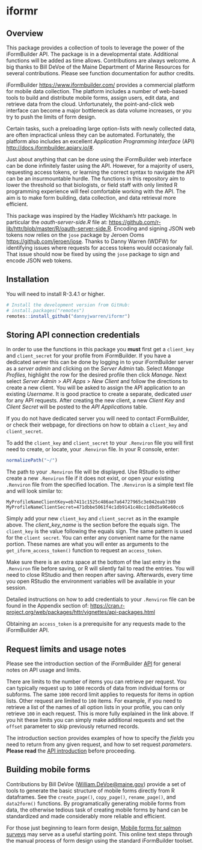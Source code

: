 
# iformr

## Overview

This package provides a collection of tools to leverage the power of the
iFormBuilder API. The package is in a developmental state. Additional
functions will be added as time allows. Contributions are always
welcome. A big thanks to Bill DeVoe of the Maine Department of Marine
Resources for several contributions. Please see function documentation
for author credits.

iFormBuilder <https://www.iformbuilder.com/> provides a commercial
platform for mobile data collection. The platform includes a number of
web-based tools to build and distribute mobile forms, assign users, edit
data, and retrieve data from the cloud. Unfortunately, the
point-and-click web interface can become a major bottleneck as data
volume increases, or you try to push the limits of form design.

Certain tasks, such a preloading large option-lists with newly collected
data, are often impractical unless they can be automated. Fortunately,
the platform also includes an excellent *Application Programming
Interface* (API) <http://docs.iformbuilder.apiary.io/#>.

Just about anything that can be done using the iFormBuilder web
interface can be done infinitely faster using the API. However, for a
majority of users, requesting access tokens, or learning the correct
syntax to navigate the API can be an insurmountable hurdle. The
functions in this repository aim to lower the threshold so that
biologists, or field staff with only limited R programming experience
will feel comfortable working with the API. The aim is to make form
building, data collection, and data retrieval more efficient.

This package was inspired by the Hadley Wickham’s httr package. In
particular the *oauth-server-side.R* file at:
<https://github.com/r-lib/httr/blob/master/R/oauth-server-side.R>.
Encoding and signing JSON web tokens now relies on the `jose` package by
Jeroen Ooms <https://github.com/jeroen/jose>. Thanks to Danny Warren
(WDFW) for identifying issues where requests for access tokens would
occasionaly fail. That issue should now be fixed by using the `jose`
package to sign and encode JSON web tokens.

## Installation

You will need to install R-3.4.1 or higher.

``` r
# Install the development version from GitHub:
# install.packages("remotes")
remotes::install_github("dannyjwarren/iformr")
```

## Storing API connection credentials

In order to use the functions in this package you **must** first get a
`client_key` and `client_secret` for your profile from iFormBuilder. If
you have a dedicated server this can be done by logging in to your
iFormBuilder server as a *server admin* and clicking on the *Server
Admin* tab. Select *Manage Profiles*, highlight the row for the desired
profile then click *Manage*. Next select *Server Admin* \> *API Apps* \>
*New Client* and follow the directions to create a new client. You will
be asked to assign the API application to an existing *Username*. It is
good practice to create a separate, dedicated *user* for any API
requests. After creating the new client, a new *Client Key* and *Client
Secret* will be posted to the *API Applications* table.

If you do not have dedicated server you will need to contact
iFormBuilder, or check their webpage, for directions on how to obtain a
`client_key` and `client_secret`.

To add the `client_key` and `client_secret` to your `.Renviron` file you
will first need to create, or locate, your `.Renviron` file. In your R
console, enter:

``` r
normalizePath("~/")
```

The path to your `.Renviron` file will be displayed. Use RStudio to
either create a new `.Renviron` file if it does not exist, or open your
existing `.Renviron` file from the specified location. The `.Renviron`
is a simple text file and will look similar to:

    MyProfileNameClientKey=eb7411c1525c486ae7a64727965c3e042eab7389
    MyProfileNameClientSecret=471dbbe5061f4c1db9141c48cc1d0d5a96e60cc6

Simply add your new `client_key` and `client_secret` as in the example
above. The *client\_key\_name* is the section before the equals sign.
The `client_key` is the value following the equals sign. The same
pattern is used for the `client secret`. You can enter any convenient
name for the name portion. These names are what you will enter as
arguments to the `get_iform_access_token()` function to request an
`access_token`.

Make sure there is an extra space at the bottom of the last entry in the
`.Renviron` file before saving, or R will silently fail to read the
entries. You will need to close RStudio and then reopen after saving.
Afterwards, every time you open RStudio the environment variables will
be available in your session.

Detailed instructions on how to add credentials to your `.Renviron` file
can be found in the Appendix section of:
<https://cran.r-project.org/web/packages/httr/vignettes/api-packages.html>

Obtaining an `access_token` is a prerequisite for any requests made to
the iFormBuilder API.

## Request limits and usage notes

Please see the introduction section of the iFormBuilder
[API](http://docs.iformbuilder.apiary.io/#reference/user-resource/user)
for general notes on API usage and limits.

There are limits to the number of items you can retrieve per request.
You can typically request up to `1000` records of data from individual
forms or subforms. The same `1000` record limit applies to requests for
items in option lists. Other request are limited to `100` items. For
example, if you need to retrieve a list of the names of all option lists
in your profile, you can only retrieve `100` in each request. This is
more fully explained in the link above. If you hit these limits you can
simply make additional requests and set the `offset` parameter to skip
previously returned records.

The introduction section provides examples of how to specify the
*fields* you need to return from any given request, and how to set
request *parameters*. **Please read** the [API
introduction](http://docs.iformbuilder.apiary.io/#reference/user-resource/user)
before proceeding.

## Building mobile forms

Contributions by Bill DeVoe (<William.DeVoe@maine.gov>) provide a set of
tools to generate the basic structure of mobile forms directly from R
dataframes. See the `create_page()`, `copy_page()`, `rename_page()`, and
`data2form()` functions. By programatically generating mobile forms from
data, the otherwise tedious task of creating mobile forms by hand can be
standardized and made considerably more reliable and efficient.

For those just beginning to learn form design, [Mobile forms for salmon
surveys](https://arestrom.github.io/mf4ss/) may serve as a useful
starting point. This online text steps through the manual process of
form design using the standard iFormBuilder toolset.
